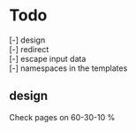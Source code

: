 # Todo

[-] design  
[-] redirect  
[-] escape input data  
[-] namespaces in the templates  
  
## design  

Check pages on 60-30-10 %
